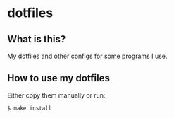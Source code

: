 # dotfiles

## What is this?

My dotfiles and other configs for some programs I use.

## How to use my dotfiles

Either copy them manually or run:

```
$ make install
```
